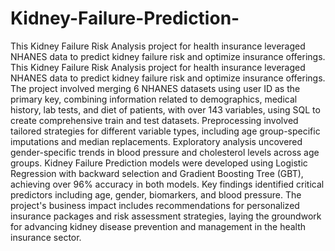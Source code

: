 # Kidney-Failure-Prediction-
This Kidney Failure Risk Analysis project for health insurance leveraged NHANES data to predict kidney failure risk and optimize insurance offerings. This Kidney Failure Risk Analysis project for health insurance leveraged NHANES data to predict kidney failure risk and optimize insurance offerings. The project involved merging 6 NHANES datasets using user ID as the primary key, combining information related to demographics, medical history, lab tests, and diet of patients, with over 143 variables, using SQL to create comprehensive train and test datasets. Preprocessing involved tailored strategies for different variable types, including age group-specific imputations and median replacements. Exploratory analysis uncovered gender-specific trends in blood pressure and cholesterol levels across age groups. Kidney Failure Prediction models were developed using Logistic Regression with backward selection and Gradient Boosting Tree (GBT), achieving over 96% accuracy in both models. Key findings identified critical predictors including age, gender, biomarkers, and blood pressure. The project's business impact includes recommendations for personalized insurance packages and risk assessment strategies, laying the groundwork for advancing kidney disease prevention and management in the health insurance sector.
